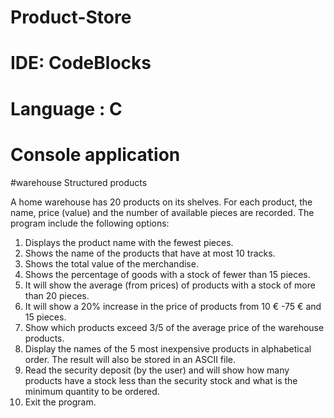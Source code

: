 # Product-Store

# IDE: CodeBlocks

# Language : C

# Console application

#warehouse
Structured products

A home warehouse has 20 products on its shelves. For each product, the name, price (value) and the number of available pieces are recorded.
The program include the following options:
1. Displays the product name with the fewest pieces.
2. Shows the name of the products that have at most 10 tracks.
3. Shows the total value of the merchandise.
4. Shows the percentage of goods with a stock of fewer than 15 pieces.
5. It will show the average (from prices) of products with a stock of more than 20 pieces.
6. It will show a 20% increase in the price of products from 10 € -75 € and 15 pieces.
7. Show which products exceed 3/5 of the average price of the warehouse products.
8. Display the names of the 5 most inexpensive products in alphabetical order. The result will also be stored in an ASCII file.
9. Read the security deposit (by the user) and will show how many products have a stock less than the security stock and what is the minimum quantity to be ordered.
10. Exit the program.
